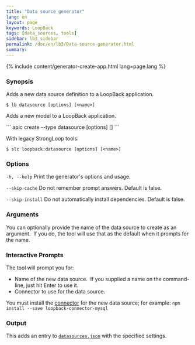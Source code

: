 ```yaml
---
title: "Data source generator"
lang: en
layout: page
keywords: LoopBack
tags: [data_sources, tools]
sidebar: lb3_sidebar
permalink: /doc/en/lb3/Data-source-generator.html
summary:
---
```


{% include content/generator-create-app.html lang=page.lang %}

### Synopsis

Adds a new data source definition to a LoopBack application.

```
$ lb datasource [options] [<name>]
```

Adds a new model to a LoopBack application.

<div id="lb3apic" class="sl-hidden" markdown="1">
```
apic create --type datasource [options] [<name>]
```
</div>

With legacy StrongLoop tools:

```
$ slc loopback:datasource [options] [<name>]
```

### Options

`-h, --help`
Print the generator's options and usage.

`--skip-cache`
Do not remember prompt answers. Default is false.

`--skip-install`
Do not automatically install dependencies. Default is false.

### Arguments

You can optionally provide the name of the data source to create as an argument.  If you do, the tool will use that as the default when it prompts for the name.

### Interactive Prompts

The tool will prompt you for:

* Name of the new data source.  If you supplied a name on the command-line, just hit Enter to use it.
* Connector to use for the data source.

You must install the [connector](Connecting-models-to-data-sources.html) for the new data source; for example: `npm install --save loopback-connector-mysql`

### Output

This adds an entry to [`datasources.json`](datasources.json.html) with the specified settings.

